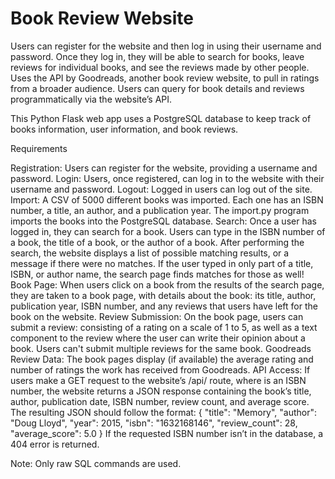 # Book Review Website

Users can register for the website and then log in using their username and password. 
Once they log in, they will be able to search for books, leave reviews for individual books, and see the reviews made by other people.
Uses the API by Goodreads, another book review website, to pull in ratings from a broader audience. 
Users can query for book details and reviews programmatically via the website’s API.

This Python Flask web app uses a PostgreSQL database to keep track of books information, user information, and book reviews.  

Requirements

Registration: Users can register for the website, providing a username and password.
Login: Users, once registered, can log in to the website with their username and password.
Logout: Logged in users can log out of the site.
Import: A CSV of 5000 different books was imported. Each one has an ISBN number, a title, an author, and a publication year. The import.py program imports the books into the PostgreSQL database. 
Search: Once a user has logged in, they can search for a book. Users can type in the ISBN number of a book, the title of a book, or the author of a book. After performing the search, the website displays a list of possible matching results, or a message if there were no matches. If the user typed in only part of a title, ISBN, or author name, the search page finds matches for those as well!
Book Page: When users click on a book from the results of the search page, they are taken to a book page, with details about the book: its title, author, publication year, ISBN number, and any reviews that users have left for the book on the website.
Review Submission: On the book page, users can submit a review: consisting of a rating on a scale of 1 to 5, as well as a text component to the review where the user can write their opinion about a book. Users can't submit multiple reviews for the same book.
Goodreads Review Data: The book pages display (if available) the average rating and number of ratings the work has received from Goodreads.
API Access: If users make a GET request to the website’s /api/<isbn> route, where <isbn> is an ISBN number, the website returns a JSON response containing the book’s title, author, publication date, ISBN number, review count, and average score. The resulting JSON should follow the format:
{
    "title": "Memory",
    "author": "Doug Lloyd",
    "year": 2015,
    "isbn": "1632168146",
    "review_count": 28,
    "average_score": 5.0
}
If the requested ISBN number isn’t in the database, a 404 error is returned.

Note: Only raw SQL commands are used.

